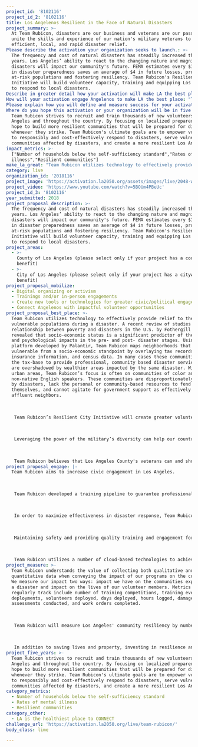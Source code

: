 ```yaml
---
project_id: '8102116'
project_id_2: '8102116'
title: Los Angelenos Resilient in the Face of Natural Disasters
project_summary: >-
  At Team Rubicon, disasters are our business and veterans are our passion. We
  unite the skills and experience of our nation's military veterans to provide
  efficient, local, and rapid disaster relief.
Please describe the activation your organization seeks to launch.: >-
  The frequency and cost of natural disasters has steadily increased the past 40
  years. Los Angeles’ ability to react to the changing nature and magnitude of
  disasters will impact our community's future. FEMA estimates every $1 invested
  in disaster preparedness saves an average of $4 in future losses, protecting
  at-risk populations and fostering resiliency. Team Rubicon's Resilient Cities
  Initiative will build volunteer capacity, training and equipping Los Angelenos
  to respond to local disasters.
Describe in greater detail how your activation will make LA the best place?: "Team Rubicon utilizes technology to effectively provide relief to the most vulnerable populations during a disaster. A recent review of studies on the relationship between poverty and disasters in the U.S. by Fothergill & Peek revealed that socio-economic status is a significant predictor of the physical and psychological impacts in the pre- and post- disaster stages. Using a platform developed by Palantir, Team Rubicon maps neighborhoods that are most vulnerable from a socio-economic standpoint by overlaying tax records, insurance information, and census data. In many cases these communities lack the tax-base to provide professional, community based disaster services, or are overshadowed by wealthier areas impacted by the same disaster. Within urban areas, Team Rubicon’s focus is often on communities of color and non-native English speakers. These communities are disproportionately impacted by disasters, lack the personal or community-based resources to fend for themselves, and cannot agitate for government support as effectively as their affluent neighbors. \r\n\r\nTeam Rubicon’s Resilient City Initiative will create greater volunteer density in Los Angeles, training local residents to provide disaster relief. Our initiative tackles three pressing issues: Los Angeles' preparedness for and ability to respond to disasters; the challenges of veterans reintegrating into our communities; and the lack of civic engagement in local communities today. The recently released Veterans Civic Health Index reveals veterans consistently outperform civilians in volunteer hours contributed and are more apt to work with neighbors to fix community problems. \r\n\r\nLeveraging the power of the military’s diversity can help our country and city heal and respond in new (yet proven) ways, bringing a new sense of social cohesion to Los Angeles. The military is one of the most diverse institutions on the planet today. However, most veterans return to their less-diverse origins upon discharge and the value of inclusion and understanding dissipates over time. Yet, if inspired to come together once again in service, engaging and empowering veterans builds bridges across the divides that are tearing at the fabric of our country. \r\n\r\nTeam Rubicon believes that Los Angeles County's veterans can and should be a force of change to help those most vulnerable. According to the USC School of Social Work: Los Angeles County Veterans Study, California is home to over 1.8 million former service members, with approximately 12,000 military veterans settling in Los Angeles County every year, joining the 325,000 veterans who currently reside here. One in five veterans suffer from post-traumatic stress and over two-thirds report difficulties adjusting to civilian life. Team Rubicon seeks to merge veterans’ military identity with civilian life by establishing a community network of volunteers supporting communities affected by disaster in Southern California."
How will your activation engage Angelenos to make LA the best place: "Team Rubicon aims to increase civic engagement in Los Angeles. \r\n\r\nTeam Rubicon developed a training pipeline to guarantee professionalism, consistency, and safety on operations by training to nationally developed standards. \r\n\r\nIn order to maximize effectiveness in disaster response, Team Rubicon regularly engages and trains our volunteers in between disasters. Engagement is any activity planned and executed by Team Rubicon personnel that convenes volunteers for an activity. Team Rubicon has recovery and mitigation operations, as well as robust training initiatives to prepare our volunteers through continued engagement. In addition to trainings, Team Rubicon offers a variety of volunteer-led regional and local engagements that are specifically designed to increase the quality, quantity, and frequency of volunteer interactions.\r\n\r\nMaintaining safety and providing quality training and engagement for our members is a top priority. Our Field Operations Team, which is comprised of Response, Membership, and Training, does a phenomenal job on the ground when disasters strike and in the time between deployments to train, engage, and coordinate interaction with volunteers from signing up to deploying. \r\n\r\nTeam Rubicon utilizes a number of cloud-based technologies to achieve our stated mission. The organization’s growth is based on the continual evolution of the needs of our volunteer base and the communities we serve."
Please explain how you will define and measure success for your activation.: "Team Rubicon understands the value of collecting both qualitative and quantitative data when conveying the impact of our programs on the community. We measure our impact two ways: impact we have on the communities experiencing a disaster and impact on the lives of our volunteer members. Metrics we regularly track include number of training competitions, training events, deployments, volunteers deployed, days deployed, hours logged, damage assessments conducted, and work orders completed.\r\n\r\nTeam Rubicon will measure Los Angeles' community resiliency by number of trained volunteers in the area. To best measure resiliency in Los Angeles, Team Rubicon developed the concept of “Community Resilience Units” (CRUs). Community Resilience Units contribute to Team Rubicon's goal to recruit, organize, equip, and train veteran-led relief teams who will respond, in coordination with emergency officials, to natural disasters that strike Southern California. Another goal of building volunteer capacity in the Los Angeles area is to better integrate returning military veterans with their families in Los Angeles, empowering them through their volunteerism. \r\n\r\nIn addition to saving lives and property, investing in resilience and readiness helps families, communities, and local economies recover faster in comparison to cities that are under-prepared."
Where do you hope this activation or your organization will be in five years?: >-
  Team Rubicon strives to recruit and train thousands of new volunteers in Los
  Angeles and throughout the country. By focusing on localized preparedness, we
  hope to build more resilient communities that will be prepared for disasters
  whenever they strike. Team Rubicon's ultimate goals are to empower volunteers
  to responsibly and cost-effectively respond to disasters, serve vulnerable
  communities affected by disasters, and create a more resilient Los Angeles.
impact_metrics: >-
  ["Number of households below the self-sufficiency standard","Rates of mental
  illness","Resilient communities"]
make_la_great: "Team Rubicon utilizes technology to effectively provide relief to the most vulnerable populations during a disaster. A recent review of studies on the relationship between poverty and disasters in the U.S. by Fothergill & Peek revealed that socio-economic status is a significant predictor of the physical and psychological impacts in the pre- and post- disaster stages. Using a platform developed by Palantir, Team Rubicon maps neighborhoods that are most vulnerable from a socio-economic standpoint by overlaying tax records, insurance information, and census data. In many cases these communities lack the tax-base to provide professional, community based disaster services, or are overshadowed by wealthier areas impacted by the same disaster. Within urban areas, Team Rubicon’s focus is often on communities of color and non-native English speakers. These communities are disproportionately impacted by disasters, lack the personal or community-based resources to fend for themselves, and cannot agitate for government support as effectively as their affluent neighbors. \r\n \r\n \r\n \r\n Team Rubicon’s Resilient City Initiative will create greater volunteer density in Los Angeles, training local residents to provide disaster relief. Our initiative tackles three pressing issues: Los Angeles' preparedness for and ability to respond to disasters; the challenges of veterans reintegrating into our communities; and the lack of civic engagement in local communities today. The recently released Veterans Civic Health Index reveals veterans consistently outperform civilians in volunteer hours contributed and are more apt to work with neighbors to fix community problems. \r\n \r\n \r\n \r\n Leveraging the power of the military’s diversity can help our country and city heal and respond in new (yet proven) ways, bringing a new sense of social cohesion to Los Angeles. The military is one of the most diverse institutions on the planet today. However, most veterans return to their less-diverse origins upon discharge and the value of inclusion and understanding dissipates over time. Yet, if inspired to come together once again in service, engaging and empowering veterans builds bridges across the divides that are tearing at the fabric of our country. \r\n \r\n \r\n \r\n Team Rubicon believes that Los Angeles County's veterans can and should be a force of change to help those most vulnerable. According to the USC School of Social Work: Los Angeles County Veterans Study, California is home to over 1.8 million former service members, with approximately 12,000 military veterans settling in Los Angeles County every year, joining the 325,000 veterans who currently reside here. One in five veterans suffer from post-traumatic stress and over two-thirds report difficulties adjusting to civilian life. Team Rubicon seeks to merge veterans’ military identity with civilian life by establishing a community network of volunteers supporting communities affected by disaster in Southern California."
category: live
organization_id: '2018116'
project_image: 'https://activation.la2050.org/assets/images/live/2048-wide/team-rubicon.jpg'
project_video: 'https://www.youtube.com/watch?v=5BOUm4PBeUc'
project_id_3: '8102116'
year_submitted: 2018
project_proposal_description: >-
  The frequency and cost of natural disasters has steadily increased the past 40
  years. Los Angeles’ ability to react to the changing nature and magnitude of
  disasters will impact our community's future. FEMA estimates every $1 invested
  in disaster preparedness saves an average of $4 in future losses, protecting
  at-risk populations and fostering resiliency. Team Rubicon's Resilient Cities
  Initiative will build volunteer capacity, training and equipping Los Angelenos
  to respond to local disasters.
project_areas:
  - >-
    County of Los Angeles (please select only if your project has a countywide
    benefit)
  - >-
    City of Los Angeles (please select only if your project has a citywide
    benefit)
project_proposal_mobilize:
  - Digital organizing or activism
  - Trainings and/or in-person engagements
  - Create new tools or technologies for greater civic/political engagement
  - Connect Angelenos with impactful volunteer opportunities
project_proposal_best_place: >-
  Team Rubicon utilizes technology to effectively provide relief to the most
  vulnerable populations during a disaster. A recent review of studies on the
  relationship between poverty and disasters in the U.S. by Fothergill & Peek
  revealed that socio-economic status is a significant predictor of the physical
  and psychological impacts in the pre- and post- disaster stages. Using a
  platform developed by Palantir, Team Rubicon maps neighborhoods that are most
  vulnerable from a socio-economic standpoint by overlaying tax records,
  insurance information, and census data. In many cases these communities lack
  the tax-base to provide professional, community based disaster services, or
  are overshadowed by wealthier areas impacted by the same disaster. Within
  urban areas, Team Rubicon’s focus is often on communities of color and
  non-native English speakers. These communities are disproportionately impacted
  by disasters, lack the personal or community-based resources to fend for
  themselves, and cannot agitate for government support as effectively as their
  affluent neighbors. 
   
   
   
   Team Rubicon’s Resilient City Initiative will create greater volunteer density in Los Angeles, training local residents to provide disaster relief. Our initiative tackles three pressing issues: Los Angeles' preparedness for and ability to respond to disasters; the challenges of veterans reintegrating into our communities; and the lack of civic engagement in local communities today. The recently released Veterans Civic Health Index reveals veterans consistently outperform civilians in volunteer hours contributed and are more apt to work with neighbors to fix community problems. 
   
   
   
   Leveraging the power of the military’s diversity can help our country and city heal and respond in new (yet proven) ways, bringing a new sense of social cohesion to Los Angeles. The military is one of the most diverse institutions on the planet today. However, most veterans return to their less-diverse origins upon discharge and the value of inclusion and understanding dissipates over time. Yet, if inspired to come together once again in service, engaging and empowering veterans builds bridges across the divides that are tearing at the fabric of our country. 
   
   
   
   Team Rubicon believes that Los Angeles County's veterans can and should be a force of change to help those most vulnerable. According to the USC School of Social Work: Los Angeles County Veterans Study, California is home to over 1.8 million former service members, with approximately 12,000 military veterans settling in Los Angeles County every year, joining the 325,000 veterans who currently reside here. One in five veterans suffer from post-traumatic stress and over two-thirds report difficulties adjusting to civilian life. Team Rubicon seeks to merge veterans’ military identity with civilian life by establishing a community network of volunteers supporting communities affected by disaster in Southern California.
project_proposal_engage: |-
  Team Rubicon aims to increase civic engagement in Los Angeles. 
   
   
   
   Team Rubicon developed a training pipeline to guarantee professionalism, consistency, and safety on operations by training to nationally developed standards. 
   
   
   
   In order to maximize effectiveness in disaster response, Team Rubicon regularly engages and trains our volunteers in between disasters. Engagement is any activity planned and executed by Team Rubicon personnel that convenes volunteers for an activity. Team Rubicon has recovery and mitigation operations, as well as robust training initiatives to prepare our volunteers through continued engagement. In addition to trainings, Team Rubicon offers a variety of volunteer-led regional and local engagements that are specifically designed to increase the quality, quantity, and frequency of volunteer interactions.
   
   
   
   Maintaining safety and providing quality training and engagement for our members is a top priority. Our Field Operations Team, which is comprised of Response, Membership, and Training, does a phenomenal job on the ground when disasters strike and in the time between deployments to train, engage, and coordinate interaction with volunteers from signing up to deploying. 
   
   
   
   Team Rubicon utilizes a number of cloud-based technologies to achieve our stated mission. The organization’s growth is based on the continual evolution of the needs of our volunteer base and the communities we serve.
project_measure: >-
  Team Rubicon understands the value of collecting both qualitative and
  quantitative data when conveying the impact of our programs on the community.
  We measure our impact two ways: impact we have on the communities experiencing
  a disaster and impact on the lives of our volunteer members. Metrics we
  regularly track include number of training competitions, training events,
  deployments, volunteers deployed, days deployed, hours logged, damage
  assessments conducted, and work orders completed.
   
   
   
   Team Rubicon will measure Los Angeles' community resiliency by number of trained volunteers in the area. To best measure resiliency in Los Angeles, Team Rubicon developed the concept of “Community Resilience Units” (CRUs). Community Resilience Units contribute to Team Rubicon's goal to recruit, organize, equip, and train veteran-led relief teams who will respond, in coordination with emergency officials, to natural disasters that strike Southern California. Another goal of building volunteer capacity in the Los Angeles area is to better integrate returning military veterans with their families in Los Angeles, empowering them through their volunteerism. 
   
   
   
   In addition to saving lives and property, investing in resilience and readiness helps families, communities, and local economies recover faster in comparison to cities that are under-prepared.
project_five_years: >-
  Team Rubicon strives to recruit and train thousands of new volunteers in Los
  Angeles and throughout the country. By focusing on localized preparedness, we
  hope to build more resilient communities that will be prepared for disasters
  whenever they strike. Team Rubicon's ultimate goals are to empower volunteers
  to responsibly and cost-effectively respond to disasters, serve vulnerable
  communities affected by disasters, and create a more resilient Los Angeles.
category_metrics:
  - Number of households below the self-sufficiency standard
  - Rates of mental illness
  - Resilient communities
category_other:
  - LA is the healthiest place to CONNECT
challenge_url: 'https://activation.la2050.org/live/team-rubicon/'
body_class: lime

---
```

